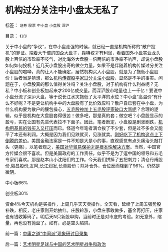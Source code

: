 # 机构过分关注中小盘太无私了

标签： `证券` `股票` `中小盘` `小盘股` `深沪` 

目录： `打印`

关于中小盘的“争议”，在中小盘走强的时侯，就已经一直是机构所称的“散户投机”的罪证。端着大千倍的国企大盘子，靠特权才有利润，看着国外小盘实业龙头股上百倍的市盈率不吱气，对比海外大盘股一倍两倍的市净率不吭声，却说小盘股如何如何投机！近几天小盘股出奇的做空力量，如果不是伴随着机构传媒过分关注小盘股的喧哗，真的让人不能确定，居然机构买入小盘股，就是为了拖低小盘股价！后者当是猜想，那么[机构传媒股平家过分关注小盘股](../../../2010/6/30/股评家是股神炼成的.md)，显然是不争的事实。问题在于，小盘股真的那么值得关注吗？关注小盘股，对于机构有什么利益呢？无私？中小板和创业板加起来才200亿成交量。而深沪股市地量也上一千亿！要说中小盘分流了深沪大盘，等于说长江水灾拖低了太平洋的水位？中小盘“高溢价”有什么不好呢？不是更让机构手中的大盘股有了比价效应吗？散户自已套在中小盘，为什么机构要为散户的腰包操心，[五毛股神加上五毛股评家破口大骂呢](../../../2010/7/1/股评家骂散户，骂市场经济，骂创业板，骂买卖自愿.md)？合理的逻辑，似乎是机构在大盘股套得很苦！做多吧，那是真的套；做空吧？小盘股显示的盈亏，实在让国有先进代表拉不下面子。因此，笔者断定，小盘股是剧涨剧跌，[机构用基民的钱买入又打压](../../../2010/6/23/市场干预：A股机构化和机构散户化.md)而已。怪道今年笔者满仓挨了不少套，但是过不多会又能平了本还有利润。大概是因为我们见跌就买，见涨就卖。[刚好吃下了机构这点上下倒腾的差价](../../../2010/6/29/与“天”斗，与庄斗，其乐无穷；.md)。美国金融法案是一件不知是大是小的事，直观感觉有点头痛治头敲打头（更痛），以笔者观之，[美国对华贸易保护才是根本性解决方案](../../../2010/1/22/人权是最强大的国际贸易保护壁垒.md)。当然，中国官方传媒会很不喜欢。但是美国政府的工作责任，似乎不是为了逗中国的领导和五毛专家们喜欢。那是赵本山小沈阳们的工作。今天我们拼掉了五把刺刀；清仓丹甫股份,毅昌股份,友阿,长江润发,长青股份；除补仓外，仓位反而降到了96%。仍然是微阴。

中小板66%

创业板30%

资金4%今天机构是买操作，上周几乎天天卖操作。全天看，延续了上周五强势股补跌，相反，老庄家则开始抽红。庄股轮涨，小盘庄家敢做多，基金再打压，庄家也有钱收筹码了。明后天N只新股申购，当前时正是对市底的考验。如无意外，缩量，再也没有抛盘了。如有，必是空头陷阱。

前一篇：[中庸之道“中间派”现象研讨目录集](../../../2010/7/4/中庸之道“中间派”现象研讨目录集.md)

后一篇：[艺术明星足球与中国的艺术明星战争和政治](../../../2010/7/5/艺术明星足球与中国的艺术明星战争和政治.md)